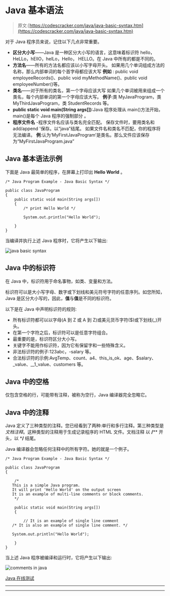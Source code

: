 # Java 基本语法

> 原文:[https://codescracker.com/java/java-basic-syntax.htm](https://codescracker.com/java/java-basic-syntax.htm)

对于 Java 程序员来说，记住以下几点非常重要。

*   **区分大小写**——Java 是一种区分大小写的语言，这意味着标识符 hello，HeLLo，hEllO，helLo，Hello， HELLO。在 Java 中所有的都是不同的。
*   **方法名**——所有的方法名都应该以小写字母开头。
    如果用几个单词组成方法的名称，那么内部单词的每个首字母都应该大写
    **例如** : public void employeeRecords()、public void myMethodName()、public void employeeNumber()等。
*   **类名**——对于所有的类名，第一个字母应该大写
    如果几个单词被用来组成一个类名，每个内部单词的第一个字母应该大写。
    **例子**:类 MyJavaProgram，类 MyThirdJavaProgram，类 StudentRecords 等。
*   **public static void main(String args[])**:Java 程序处理从 main()方法开始，main()是每个 Java 程序的强制部分 。
*   **程序文件名** -程序文件名应该与类名完全匹配。
    保存文件时，要用类名和 add/append '保存。以“java”结尾。
    如果文件名和类名不匹配，你的程序将无法编译。
    **例**:认为‘MyFirstJavaProgram’是类名。那么文件应该保存为“MyFirstJavaProgram.java”

## Java 基本语法示例

下面是 Java 最简单的程序，在屏幕上打印出 **Hello World** 。

```
/* Java Program Example - Java Basic Syntax */

public class JavaProgram
{
    public static void main(String args[])
    {
        /* print Hello World */

        System.out.println("Hello World");

    }
}
```

当编译并执行上述 Java 程序时，它将产生以下输出:

![java basic syntax](../Images/315b3a9de9da044ca28a465f09e09b3b.png)

## Java 中的标识符

在 Java 中，标识符用于命名事物，如类、变量和方法。

标识符可以是大小写字母、数字或下划线和美元符号字符的任意序列。如您所知，Java 是区分大小写的，因此，**值**与**值**是不同的标识符。

以下是在 Java 中声明标识符的规则:

*   所有标识符都可以以字母(A 到 Z 或 A 到 Z)或美元货币字符($)或下划线(_)开头。
*   在第一个字符之后，标识符可以是任意字符组合。
*   最重要的是，标识符区分大小写。
*   关键字不能用作标识符，因为它有保留字和一些特殊含义。
*   非法标识符的例子:123abc，-salary 等。
*   合法标识符的示例:AvgTemp、count、a4、this_is_ok、age、$salary、_value、__1_value、customers 等。

## Java 中的空格

仅包含空格的行，可能带有注释，被称为空行，Java 编译器完全忽略它。

## Java 中的注释

Java 定义了三种类型的注释。您已经看到了两种:单行和多行注释。第三种类型是*文档注释*。这种类型的注释用于生成记录程序的 HTML 文件。文档注释 以 **/**** 开头，以 ***/** 结尾。

Java 编译器会忽略任何注释中的所有字符。她的就是一个例子。

```
/* Java Program Example - Java Basic Syntax */

public class JavaProgram
{

    /* 
   This is a simple Java program.
   It will print 'Hello World' on the output screen
   It is an example of multi-line comments or block comments.
    */

    public static void main(String args[])
    {

        // It is an example of single line comment
   /* It is also an example of single line comment. */

   System.out.println("Hello World"); 

    }
}
```

当上述 Java 程序被编译和运行时，它将产生以下输出:

![comments in java](../Images/bd0a6bc74b1693e8603df2261a5f726c.png)

[Java 在线测试](/exam/showtest.php?subid=1)

* * *

* * *